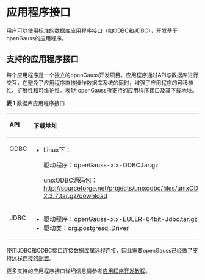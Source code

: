 # 应用程序接口<a name="ZH-CN_TOPIC_0289900152"></a>

用户可以使用标准的数据库应用程序接口（如ODBC和JDBC），开发基于openGauss的应用程序。

## 支持的应用程序接口<a name="zh-cn_topic_0283136775_zh-cn_topic_0237120293_zh-cn_topic_0059777757_s3ddc9e88cb7f4367bb98c43d4b658e05"></a>

每个应用程序是一个独立的openGauss开发项目。应用程序通过API与数据库进行交互，在避免了应用程序直接操作数据库系统的同时，增强了应用程序的可移植性、扩展性和可维护性。[表1](#zh-cn_topic_0283136775_zh-cn_topic_0237120293_zh-cn_topic_0059777757_tc44f4815cb564ea182d5864daa2709b4)为openGauss所支持的应用程序接口及其下载地址。

**表 1**  数据库应用程序接口

<a name="zh-cn_topic_0283136775_zh-cn_topic_0237120293_zh-cn_topic_0059777757_tc44f4815cb564ea182d5864daa2709b4"></a>
<table><thead align="left"><tr id="zh-cn_topic_0283136775_zh-cn_topic_0237120293_zh-cn_topic_0059777757_r073d74c6283a460d92711f61bfb41a99"><th class="cellrowborder" valign="top" width="16.919999999999998%" id="mcps1.2.3.1.1"><p id="zh-cn_topic_0283136775_zh-cn_topic_0237120293_zh-cn_topic_0059777757_aff1f63cf5f17429e8de6ea5187f60ba7"><a name="zh-cn_topic_0283136775_zh-cn_topic_0237120293_zh-cn_topic_0059777757_aff1f63cf5f17429e8de6ea5187f60ba7"></a><a name="zh-cn_topic_0283136775_zh-cn_topic_0237120293_zh-cn_topic_0059777757_aff1f63cf5f17429e8de6ea5187f60ba7"></a><b>API</b></p>
</th>
<th class="cellrowborder" valign="top" width="83.08%" id="mcps1.2.3.1.2"><p id="zh-cn_topic_0283136775_zh-cn_topic_0237120293_zh-cn_topic_0059777757_a81074fed55284b89a2f8402dbacc62ba"><a name="zh-cn_topic_0283136775_zh-cn_topic_0237120293_zh-cn_topic_0059777757_a81074fed55284b89a2f8402dbacc62ba"></a><a name="zh-cn_topic_0283136775_zh-cn_topic_0237120293_zh-cn_topic_0059777757_a81074fed55284b89a2f8402dbacc62ba"></a><b>下载地址</b></p>
</th>
</tr>
</thead>
<tbody><tr id="zh-cn_topic_0283136775_zh-cn_topic_0237120293_zh-cn_topic_0059777757_rccd5382e642246698cea672daed3a3ee"><td class="cellrowborder" valign="top" width="16.919999999999998%" headers="mcps1.2.3.1.1 "><p id="zh-cn_topic_0283136775_zh-cn_topic_0237120293_zh-cn_topic_0059777757_a80252008674843189ee6f524e409d065"><a name="zh-cn_topic_0283136775_zh-cn_topic_0237120293_zh-cn_topic_0059777757_a80252008674843189ee6f524e409d065"></a><a name="zh-cn_topic_0283136775_zh-cn_topic_0237120293_zh-cn_topic_0059777757_a80252008674843189ee6f524e409d065"></a>ODBC</p>
</td>
<td class="cellrowborder" valign="top" width="83.08%" headers="mcps1.2.3.1.2 "><a name="zh-cn_topic_0283136775_zh-cn_topic_0237120293_zh-cn_topic_0059777757_u5ad5416d02c14300a8675b17022ed3a2"></a><a name="zh-cn_topic_0283136775_zh-cn_topic_0237120293_zh-cn_topic_0059777757_u5ad5416d02c14300a8675b17022ed3a2"></a><ul id="zh-cn_topic_0283136775_zh-cn_topic_0237120293_zh-cn_topic_0059777757_u5ad5416d02c14300a8675b17022ed3a2"><li>Linux下：<p id="zh-cn_topic_0283136775_zh-cn_topic_0237120293_zh-cn_topic_0059777757_aeb64a6ed88014bb9bad215809887bbbe"><a name="zh-cn_topic_0283136775_zh-cn_topic_0237120293_zh-cn_topic_0059777757_aeb64a6ed88014bb9bad215809887bbbe"></a><a name="zh-cn_topic_0283136775_zh-cn_topic_0237120293_zh-cn_topic_0059777757_aeb64a6ed88014bb9bad215809887bbbe"></a>驱动程序：<span id="zh-cn_topic_0283136775_zh-cn_topic_0237120293_text346117317298"><a name="zh-cn_topic_0283136775_zh-cn_topic_0237120293_text346117317298"></a><a name="zh-cn_topic_0283136775_zh-cn_topic_0237120293_text346117317298"></a>openGauss-x.x</span>-ODBC.tar.gz</p>
<p id="zh-cn_topic_0283136775_zh-cn_topic_0237120293_zh-cn_topic_0059777757_ae9c1f22341df4ee0a91769e8d90647e0"><a name="zh-cn_topic_0283136775_zh-cn_topic_0237120293_zh-cn_topic_0059777757_ae9c1f22341df4ee0a91769e8d90647e0"></a><a name="zh-cn_topic_0283136775_zh-cn_topic_0237120293_zh-cn_topic_0059777757_ae9c1f22341df4ee0a91769e8d90647e0"></a>unixODBC源码包：<a href="http://sourceforge.net/projects/unixodbc/files/unixODBC/2.3.7/unixODBC-2.3.7.tar.gz/download" target="_blank" rel="noopener noreferrer">http://sourceforge.net/projects/unixodbc/files/unixODBC/2.3.7/unixODBC-2.3.7.tar.gz/download</a></p>
</li></ul>
</td>
</tr>
<tr id="zh-cn_topic_0283136775_zh-cn_topic_0237120293_zh-cn_topic_0059777757_r424aac31ed6449fea384dd79a6ad0cf1"><td class="cellrowborder" valign="top" width="16.919999999999998%" headers="mcps1.2.3.1.1 "><p id="zh-cn_topic_0283136775_zh-cn_topic_0237120293_zh-cn_topic_0059777757_aa4ddc323690a4d1ca9b06eed4da2f91e"><a name="zh-cn_topic_0283136775_zh-cn_topic_0237120293_zh-cn_topic_0059777757_aa4ddc323690a4d1ca9b06eed4da2f91e"></a><a name="zh-cn_topic_0283136775_zh-cn_topic_0237120293_zh-cn_topic_0059777757_aa4ddc323690a4d1ca9b06eed4da2f91e"></a>JDBC</p>
</td>
<td class="cellrowborder" valign="top" width="83.08%" headers="mcps1.2.3.1.2 "><a name="zh-cn_topic_0283136775_zh-cn_topic_0237120293_zh-cn_topic_0059777757_ua42cb60c35a2468c80ac3965a7e26649"></a><a name="zh-cn_topic_0283136775_zh-cn_topic_0237120293_zh-cn_topic_0059777757_ua42cb60c35a2468c80ac3965a7e26649"></a><ul id="zh-cn_topic_0283136775_zh-cn_topic_0237120293_zh-cn_topic_0059777757_ua42cb60c35a2468c80ac3965a7e26649"><li>驱动程序：<span id="zh-cn_topic_0283136775_zh-cn_topic_0237120293_text18477673291"><a name="zh-cn_topic_0283136775_zh-cn_topic_0237120293_text18477673291"></a><a name="zh-cn_topic_0283136775_zh-cn_topic_0237120293_text18477673291"></a>openGauss-x.x</span>-EULER-64bit-Jdbc.tar.gz</li><li>驱动类：org.postgresql.Driver</li></ul>
</td>
</tr>
</tbody>
</table>

使用JDBC和ODBC接口连接数据库属远程连接，因此需要openGauss已经做了支持[远程连接的配置](配置服务端远程连接.md)。

更多支持的应用程序接口详细信息请参考[应用程序开发教程](应用程序开发教程.md)。

